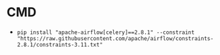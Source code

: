 # CMD

- `pip install "apache-airflow[celery]==2.8.1" --constraint "https://raw.githubusercontent.com/apache/airflow/constraints-2.8.1/constraints-3.11.txt"`
